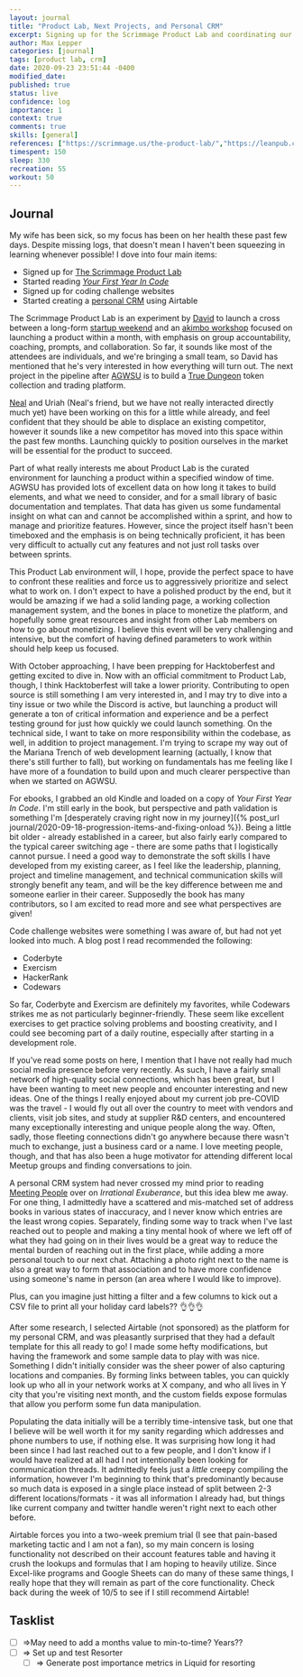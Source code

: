 ```yaml
---
layout: journal
title: "Product Lab, Next Projects, and Personal CRM"
excerpt: Signing up for the Scrimmage Product Lab and coordinating our next big project, and creating a personal CRM to try and grow my network.
author: Max Lepper
categories: [journal]
tags: [product lab, crm]
date: 2020-09-23 23:51:44 -0400
modified_date:
published: true
status: live
confidence: log
importance: 1
context: true
comments: true
skills: [general]
references: ["https://scrimmage.us/the-product-lab/","https://leanpub.com/firstyearincode","https://airtable.com/templates/marketing-and-sales/exp7KcHbb6laaJkjU/personal-crm","https://startupweekend.org/","https://seths.blog/akimboworkshops/","https://agwsu.org/","https://www.linkedin.com/in/davidebest","https://truedungeon.com/","https://lethain.com/meeting-people/"]
timespent: 150
sleep: 330
recreation: 55
workout: 50
---
```


## Journal

My wife has been sick, so my focus has been on her health these past few days. Despite missing logs, that doesn't mean I haven't been squeezing in learning whenever possible! I dove into four main items:

- Signed up for [The Scrimmage Product Lab]({{page.references[0]}})
- Started reading [_Your First Year In Code_]({{page.references[1]}})
- Signed up for coding challenge websites
- Started creating a [personal CRM]({{page.references[2]}}) using Airtable

The Scrimmage Product Lab is an experiment by [David]({{page.references[6]}}) to launch a cross between a long-form [startup weekend]({{page.references[3]}}) and an [akimbo workshop]({{page.references[4]}}) focused on launching a product within a month, with emphasis on group accountability, coaching, prompts, and collaboration. So far, it sounds like most of the attendees are individuals, and we're bringing a small team, so David has mentioned that he's very interested in how everything will turn out. The next project in the pipeline after [AGWSU]({{page.references[5]}}) is to build a [True Dungeon]({{page.references[7]}}) token collection and trading platform.

[Neal](https://gitlab.com/neal.strobl) and Uriah (Neal's friend, but we have not really interacted directly much yet) have been working on this for a little while already, and feel confident that they should be able to displace an existing competitor, however it sounds like a new competitor has moved into this space within the past few months. Launching quickly to position ourselves in the market will be essential for the product to succeed.

Part of what really interests me about Product Lab is the curated environment for launching a product within a specified window of time. AGWSU has provided lots of excellent data on how long it takes to build elements, and what we need to consider, and for a small library of basic documentation and templates. That data has given us some fundamental insight on what can and cannot be accomplished within a sprint, and how to manage and prioritize features. However, since the project itself hasn't been timeboxed and the emphasis is on being technically proficient, it has been very difficult to actually cut any features and not just roll tasks over between sprints.

This Product Lab environment will, I hope, provide the perfect space to have to confront these realities and force us to aggressively prioritize and select what to work on. I don't expect to have a polished product by the end, but it would be amazing if we had a solid landing page, a working collection management system, and the bones in place to monetize the platform, and hopefully some great resources and insight from other Lab members on how to go about monetizing. I believe this event will be very challenging and intensive, but the comfort of having defined parameters to work within should help keep us focused.

With October approaching, I have been prepping for Hacktoberfest and getting excited to dive in. Now with an official commitment to Product Lab, though, I think Hacktoberfest will take a lower priority. Contributing to open source is still something I am very interested in, and I may try to dive into a tiny issue or two while the Discord is active, but launching a product will generate a ton of critical information and experience and be a perfect testing ground for just how quickly we could launch something. On the technical side, I want to take on more responsibility within the codebase, as well, in addition to project management. I'm trying to scrape my way out of the Mariana Trench of web development learning (actually, I know that there's still further to fall), but working on fundamentals has me feeling like I have more of a foundation to build upon and much clearer perspective than when we started on AGWSU.

For ebooks, I grabbed an old Kindle and loaded on a copy of _Your First Year In Code_. I'm still early in the book, but perspective and path validation is something I'm [desperately craving right now in my journey]({% post_url journal/2020-09-18-progression-items-and-fixing-onload %}). Being a little bit older - already established in a career, but also fairly early compared to the typical career switching age - there are some paths that I logistically cannot pursue. I need a good way to demonstrate the soft skills I have developed from my existing career, as I feel like the leadership, planning, project and timeline management, and technical communication skills will strongly benefit any team, and will be the key difference between me and someone earlier in their career. Supposedly the book has many contributors, so I am excited to read more and see what perspectives are given!

Code challenge websites were something I was aware of, but had not yet looked into much. A blog post I read recommended the following:

- Coderbyte
- Exercism
- HackerRank
- Codewars

So far, Coderbyte and Exercism are definitely my favorites, while Codewars strikes me as not particularly beginner-friendly. These seem like excellent exercises to get practice solving problems and boosting creativity, and I could see becoming part of a daily routine, especially after starting in a development role.

If you've read some posts on here, I mention that I have not really had much social media presence before very recently. As such, I have a fairly small network of high-quality social connections, which has been great, but I have been wanting to meet new people and encounter interesting and new ideas. One of the things I really enjoyed about my current job pre-COVID was the travel - I would fly out all over the country to meet with vendors and clients, visit job sites, and study at supplier R&D centers, and encountered many exceptionally interesting and unique people along the way. Often, sadly, those fleeting connections didn't go anywhere because there wasn't much to exchange, just a business card or a name. I love meeting people, though, and that has also been a huge motivator for attending different local Meetup groups and finding conversations to join.

A personal CRM system had never crossed my mind prior to reading [Meeting People]({{page.references[8]}}) over on _Irrational Exuberance_, but this idea blew me away. For one thing, I admittedly have a scattered and mis-matched set of address books in various states of inaccuracy, and I never know which entries are the least wrong copies. Separately, finding some way to track when I've last reached out to people and making a tiny mental hook of where we left off of what they had going on in their lives would be a great way to reduce the mental burden of reaching out in the first place, while adding a more personal touch to our next chat. Attaching a photo right next to the name is also a great way to form that association and to have more confidence using someone's name in person (an area where I would like to improve).

Plus, can you imagine just hitting a filter and a few columns to kick out a CSV file to print all your holiday card labels?? 👌👌👌

After some research, I selected Airtable (not sponsored) as the platform for my personal CRM, and was pleasantly surprised that they had a default template for this all ready to go! I made some hefty modifications, but having the framework and some sample data to play with was nice. Something I didn't initially consider was the sheer power of also capturing locations and companies. By forming links between tables, you can quickly look up who all in your network works at X company, and who all lives in Y city that you're visiting next month, and the custom fields expose formulas that allow you perform some fun data manipulation.

Populating the data initially will be a terribly time-intensive task, but one that I believe will be well worth it for my sanity regarding which addresses and phone numbers to use, if nothing else. It was surprising how long it had been since I had last reached out to a few people, and I don't know if I would have realized at all had I not intentionally been looking for communication threads. It admittedly feels just a _little_ creepy compiling the information, however I'm beginning to think that's predominantly because so much data is exposed in a single place instead of split between 2-3 different locations/formats - it was all information I already had, but things like current company and twitter handle weren't right next to each other before.

Airtable forces you into a two-week premium trial (I see that pain-based marketing tactic and I am not a fan), so my main concern is losing functionality not described on their account features table and having it crush the lookups and formulas that I am hoping to heavily utilize. Since Excel-like programs and Google Sheets can do many of these same things, I really hope that they will remain as part of the core functionality. Check back during the week of 10/5 to see if I still recommend Airtable!

## Tasklist

- [ ] <span title="Task to be added to next entry">=></span>May need to add a months value to min-to-time? Years??
- [ ] <span title="Task to be added to next entry">=></span> Set up and test Resorter
  - [ ] <span title="Task to be added to next entry">=></span> Generate post importance metrics in Liquid for resorting